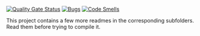 [![Quality Gate Status](https://sonarcloud.io/api/project_badges/measure?project=veritacodex_IB.Cpp.Api.Client&metric=alert_status)](https://sonarcloud.io/summary/new_code?id=veritacodex_IB.Cpp.Api.Client)
[![Bugs](https://sonarcloud.io/api/project_badges/measure?project=veritacodex_IB.Cpp.Api.Client&metric=bugs)](https://sonarcloud.io/summary/new_code?id=veritacodex_IB.Cpp.Api.Client)
[![Code Smells](https://sonarcloud.io/api/project_badges/measure?project=veritacodex_IB.Cpp.Api.Client&metric=code_smells)](https://sonarcloud.io/summary/new_code?id=veritacodex_IB.Cpp.Api.Client)

This project contains a few more readmes in the corresponding subfolders. Read them before trying to compile it.
